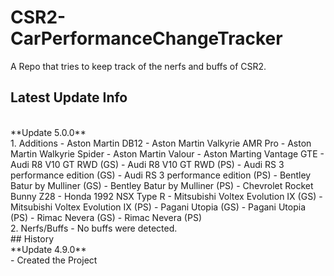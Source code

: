 # CSR2-CarPerformanceChangeTracker
A Repo that tries to keep track of the nerfs and buffs of CSR2.

## Latest Update Info
<br>
**Update 5.0.0**
<br>
1. Additions
 - Aston Martin DB12
 - Aston Martin Valkyrie AMR Pro
 - Aston Martin Walkyrie Spider
 - Aston Martin Valour
 - Aston Marting Vantage GTE
 - Audi R8 V10 GT RWD (GS)
 - Audi R8 V10 GT RWD (PS)
 - Audi RS 3 performance edition (GS)
 - Audi RS 3 performance edition (PS)
 - Bentley Batur by Mulliner (GS)
 - Bentley Batur by Mulliner (PS)
 - Chevrolet Rocket Bunny Z28
 - Honda 1992 NSX Type R
 - Mitsubishi Voltex Evolution IX (GS)
 - Mitsubishi Voltex Evolution IX (PS)
 - Pagani Utopia (GS)
 - Pagani Utopia (PS)
 - Rimac Nevera (GS)
 - Rimac Nevera (PS)
<br>
2. Nerfs/Buffs
 - No buffs were detected.
<br>
## History
<br>
**Update 4.9.0**
<br>
 - Created the Project
<br>